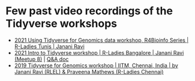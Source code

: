 # Few past video recordings of the Tidyverse workshops
- [2021 Using Tidyverse for Genomics data workshop, R4Bioinfo Series | R-Ladies Tunis | Janani Ravi]()
- [2021 Intro to Tidyverse workshop | R-Ladies Bangalore | Janani Ravi (Meetup 8)](https://drive.google.com/drive/u/1/folders/1GHyHKI6_Tfq1EpvJhTi5LFtMfJy58uvG) | [Q&A doc](https://docs.google.com/document/d/1_ZK-YTNfnc2LyUnFPkjDljmlYrloW4drF69Uz_uWzA0)
- [2019 Tidyverse for Genomics workshop | IITM, Chennai, India | by Janani Ravi (RLEL) & Praveena Mathews (R-Ladies Chennai)](https://onedrive.live.com/?authkey=!AAIs2g8RckoMOTo&cid=7068E53ABD1E70DD&id=7068E53ABD1E70DD!6357&parId=7068E53ABD1E70DD!6356&o=OneUp)
